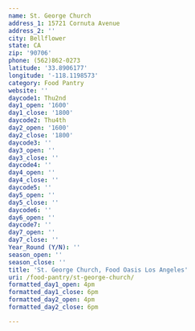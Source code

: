 ```yaml
---
name: St. George Church
address_1: 15721 Cornuta Avenue
address_2: ''
city: Bellflower
state: CA
zip: '90706'
phone: (562)862-0273
latitude: '33.8906177'
longitude: '-118.1198573'
category: Food Pantry
website: ''
daycode1: Thu2nd
day1_open: '1600'
day1_close: '1800'
daycode2: Thu4th
day2_open: '1600'
day2_close: '1800'
daycode3: ''
day3_open: ''
day3_close: ''
daycode4: ''
day4_open: ''
day4_close: ''
daycode5: ''
day5_open: ''
day5_close: ''
daycode6: ''
day6_open: ''
daycode7: ''
day7_open: ''
day7_close: ''
Year_Round (Y/N): ''
season_open: ''
season_close: ''
title: 'St. George Church, Food Oasis Los Angeles'
uri: /food-pantry/st-george-church/
formatted_day1_open: 4pm
formatted_day1_close: 6pm
formatted_day2_open: 4pm
formatted_day2_close: 6pm

---
```

